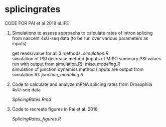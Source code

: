 # splicingrates

CODE FOR PAI et al 2018 eLIFE

1) Simulations to assess approachs to calculate rates of intron splicing from nascent 4sU-seq data (to be run over various parameters as inputs)

     get reads/value for all 3 methods: *simulation.R* <br>
     simulation of PSI decrease method (inputs of MISO summary PSI values run with output from simulation.R): *miso_modeling.R* <br>
     simulation of junction dynamics method (inputs are output from simulation.R): *junction_modeling.R* <br>


2) Code to calculate and analyze mRNA splicing rates from Drosophila 4sU-seq data
     
     *SplicingRates.Rmd*

3) Code to recreate figures in Pai et al. 2018
     
     *SplicingRates_figures.R*
